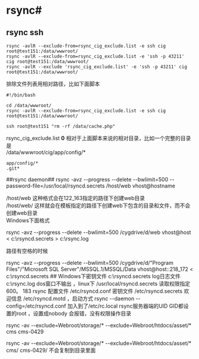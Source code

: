 # rsync#
##  rsync ssh

```shell
rsync -avlR --exclude-from=rsync_cig_exclude.list -e ssh cig root@test151:/data/wwwroot/
rsync -avlR --exclude-from=rsync_cig_exclude.list -e 'ssh -p 43211' cig root@test151:/data/wwwroot/
rsync -avlR --exclude 'rsync_cig_exclude.list' -e 'ssh -p 43211' cig root@test151:/data/wwwroot/
```

排除文件列表用相对路径，比如下面脚本  
```
#!/bin/bash

cd /data/wwwroot/
rsync -avlR --exclude-from=rsync_cig_exclude.list -e ssh cig root@test151:/data/wwwroot/

ssh root@test151 "rm -rf /data/cache.php"
```

rsync_cig_exclude.list  **0**
相对于上面脚本来说的相对目录，比如一个完整的目录是  
/data/wwwroot/cig/app/config/*

```
app/config/*
.git*
```
##rsync daemon##
rsync -avz --progress --delete --bwlimit=500 --password-file=/usr/local/rsyncd.secrets /host/web vhost@hostname  

/host/web 这种格式会在122_163指定的路径下创建web目录  
/host/web/  这样就会在模板指定的路径下创建web下包含的目录和文件，而不会创建web目录  
Windows下面格式

rsync -avz --progress --delete --bwlimit=500 /cygdrive/d/web vhost@host < c:\rsyncd.secrets > c:\rsync.log

路径有空格的时候  

rsync -avz --progress --delete --bwlimit=500 /cygdrive/d/"Program Files"/"Microsoft SQL Server"/MSSQL.1/MSSQL/Data vhost@host::218_172 < c:\rsyncd.secrets  ## Windows下密钥文件 c:\rsyncd.secrets log日志文件c:\rsync.log dos窗口不输出 ，linux下  /usr/local/rsyncd.secrets 读取权限指定600。  183 rsync 配置文件 /etc/rsyncd.conf  密钥文件 /etc/rsyncd.secrets 欢迎信息 /etc/rsyncd.motd  ，启动方式 rsync --daemon --config=/etc/rsyncd.conf  加入到了/etc/rc.local   rsync服务器端的UID GID都设置的root ，设置成nobody 会报错，没有权限操作目录

rsync -av --exclude=Webroot/storage/* --exclude=Webroot/htdocs/asset/* cms cms-0429

rsync -av --exclude=Webroot/storage/* --exclude=Webroot/htdocs/asset/* cms/ cms-0429/  不会复制到目录里面
